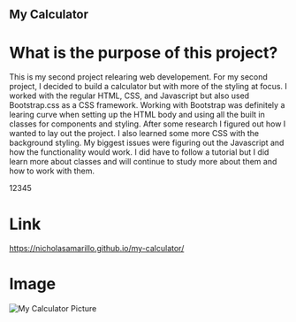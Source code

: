 ## My Calculator

# What is the purpose of this project?
This is my second project relearing web developement. For my second project, I decided to build a calculator but with more of the styling at focus. I worked with the regular HTML, CSS, and Javascript but also used Bootstrap.css as a CSS framework. Working with Bootstrap was definitely a learing curve when setting up the HTML body and using all the built in classes for components and styling. After some research I figured out how I wanted to lay out the project. I also learned some more CSS with the background styling. My biggest issues were figuring out the Javascript and how the functionality would work. I did have to follow a tutorial but I did learn more about classes and will continue to study more about them and how to work with them.


12345

# Link
https://nicholasamarillo.github.io/my-calculator/

# Image

![My Calculator Picture](/images/Screenshot%202023-02-18%20at%2010.52.17%20PM.png)
